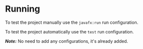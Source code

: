 # Running
To test the project manually use the `javafx:run` run configuration.

To test the project automatically use the `test` run configuration.

**_Note:_** No need to add any configurations, it's already added.
